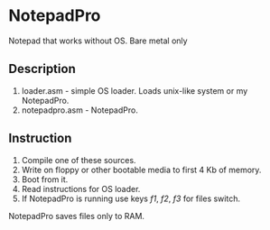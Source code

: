 # NotepadPro
Notepad that works without OS. Bare metal only

## Description
1. loader.asm - simple OS loader. Loads unix-like system or my NotepadPro.
1. notepadpro.asm - NotepadPro.

## Instruction
1. Compile one of these sources.
1. Write on floppy or other bootable media to first 4 Kb of memory.
1. Boot from it.
1. Read instructions for OS loader.
1. If NotepadPro is running use keys *f1*, *f2*, *f3* for files switch.

NotepadPro saves files only to RAM.
